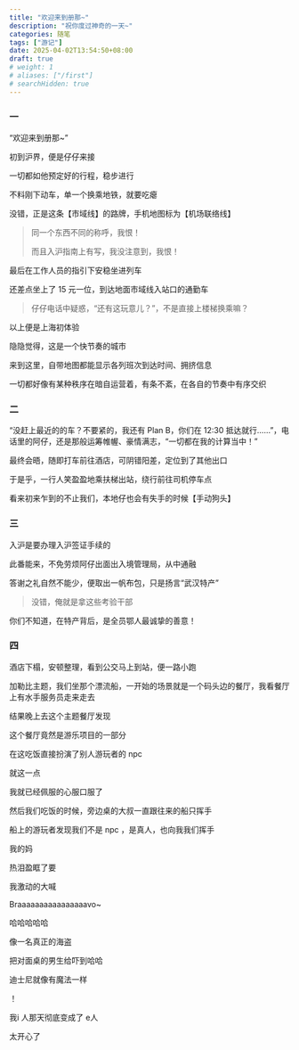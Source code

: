 ```yaml
---
title: "欢迎来到册那~"
description: "祝你度过神奇的一天~"
categories: 随笔
tags: ["游记"]
date: 2025-04-02T13:54:50+08:00
draft: true
# weight: 1
# aliases: ["/first"]
# searchHidden: true
---
```


### 一

“欢迎来到册那~”

初到沪界，便是仔仔来接

一切都如他预定好的行程，稳步进行

不料刚下动车，单一个换乘地铁，就要吃瘪

没错，正是这条【市域线】的路牌，手机地图标为【机场联络线】

> 同一个东西不同的称呼，我恨！
>
> 而且入沪指南上有写，我没注意到，我恨！

最后在工作人员的指引下安稳坐进列车

还差点坐上了 15 元一位，到达地面市域线入站口的通勤车

> 仔仔电话中疑惑，“还有这玩意儿？”，不是直接上楼梯换乘嘛？

以上便是上海初体验

隐隐觉得，这是一个快节奏的城市

来到这里，自带地图都能显示各列班次到达时间、拥挤信息

一切都好像有某种秩序在暗自运营着，有条不紊，在各自的节奏中有序交织



### 二

“没赶上最近的的车？不要紧的，我还有 Plan B，你们在 12:30 抵达就行……”，电话里的阿仔，还是那般运筹帷幄、豪情满志，“一切都在我的计算当中！”

最终会晤，随即打车前往酒店，可阴错阳差，定位到了其他出口

于是乎，一行人笑盈盈地乘扶梯出站，绕行前往司机停车点

看来初来乍到的不止我们，本地仔也会有失手的时候【手动狗头】



### 三

入沪是要办理入沪签证手续的

此番能来，不免劳烦阿仔出面出入境管理局，从中通融

答谢之礼自然不能少，便取出一帆布包，只是扬言“武汉特产”

> 没错，俺就是拿这些考验干部

你们不知道，在特产背后，是全员鄂人最诚挚的善意！



### 四

酒店下榻，安顿整理，看到公交马上到站，便一路小跑





加勒比主题，我们坐那个漂流船，一开始的场景就是一个码头边的餐厅，我看餐厅上有水手服务员走来走去

结果晚上去这个主题餐厅发现

这个餐厅竟然是游乐项目的一部分

在这吃饭直接扮演了别人游玩者的 npc

就这一点

我就已经佩服的心服口服了

然后我们吃饭的时候，旁边桌的大叔一直跟往来的船只挥手

船上的游玩者发现我们不是 npc ，是真人，也向我我们挥手

我的妈

热泪盈眶了要

我激动的大喊

Braaaaaaaaaaaaaaaavo~

哈哈哈哈哈

像一名真正的海盗

把对面桌的男生给吓到哈哈

迪士尼就像有魔法一样

！

我i 人那天彻底变成了 e人

太开心了
